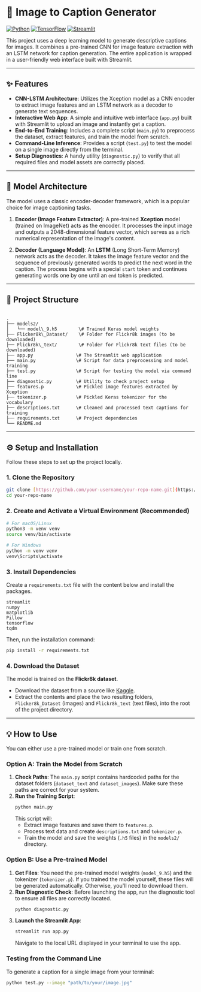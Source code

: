 
# 📸 Image to Caption Generator

[![Python](https://img.shields.io/badge/Python-3.7%2B-blue?style=for-the-badge&logo=python)](https://www.python.org/)
[![TensorFlow](https://img.shields.io/badge/TensorFlow-2.x-orange?style=for-the-badge&logo=tensorflow)](https://www.tensorflow.org/)
[![Streamlit](https://img.shields.io/badge/Streamlit-1.x-red?style=for-the-badge&logo=streamlit)](https://streamlit.io/)

This project uses a deep learning model to generate descriptive captions for images. It combines a pre-trained CNN for image feature extraction with an LSTM network for caption generation. The entire application is wrapped in a user-friendly web interface built with Streamlit.

---

## ✨ Features

* **CNN-LSTM Architecture**: Utilizes the Xception model as a CNN encoder to extract image features and an LSTM network as a decoder to generate text sequences.
* **Interactive Web App**: A simple and intuitive web interface (`app.py`) built with Streamlit to upload an image and instantly get a caption.
* **End-to-End Training**: Includes a complete script (`main.py`) to preprocess the dataset, extract features, and train the model from scratch.
* **Command-Line Inference**: Provides a script (`test.py`) to test the model on a single image directly from the terminal.
* **Setup Diagnostics**: A handy utility (`diagnostic.py`) to verify that all required files and model assets are correctly placed.

---

## 🔧 Model Architecture

The model uses a classic encoder-decoder framework, which is a popular choice for image captioning tasks.

1.  **Encoder (Image Feature Extractor)**: A pre-trained **Xception** model (trained on ImageNet) acts as the encoder. It processes the input image and outputs a 2048-dimensional feature vector, which serves as a rich numerical representation of the image's content.

2.  **Decoder (Language Model)**: An **LSTM** (Long Short-Term Memory) network acts as the decoder. It takes the image feature vector and the sequence of previously generated words to predict the next word in the caption. The process begins with a special `start` token and continues generating words one by one until an `end` token is predicted.


---

## 📂 Project Structure

```

.
├── models2/
│   └── model\_9.h5        \# Trained Keras model weights
├── Flicker8k\_Dataset/    \# Folder for Flickr8k images (to be downloaded)
├── Flickr8k\_text/        \# Folder for Flickr8k text files (to be downloaded)
├── app.py                \# The Streamlit web application
├── main.py               \# Script for data preprocessing and model training
├── test.py               \# Script for testing the model via command line
├── diagnostic.py         \# Utility to check project setup
├── features.p            \# Pickled image features extracted by Xception
├── tokenizer.p           \# Pickled Keras tokenizer for the vocabulary
├── descriptions.txt      \# Cleaned and processed text captions for training
├── requirements.txt      \# Project dependencies
└── README.md

````

---

## ⚙️ Setup and Installation

Follow these steps to set up the project locally.

### 1. Clone the Repository

```bash
git clone [https://github.com/your-username/your-repo-name.git](https://github.com/your-username/your-repo-name.git)
cd your-repo-name
````

### 2\. Create and Activate a Virtual Environment (Recommended)

```bash
# For macOS/Linux
python3 -m venv venv
source venv/bin/activate

# For Windows
python -m venv venv
venv\Scripts\activate
```

### 3\. Install Dependencies

Create a `requirements.txt` file with the content below and install the packages.

```
streamlit
numpy
matplotlib
Pillow
tensorflow
tqdm
```

Then, run the installation command:

```bash
pip install -r requirements.txt
```

### 4\. Download the Dataset

The model is trained on the **Flickr8k dataset**.

  * Download the dataset from a source like [Kaggle](https://www.kaggle.com/datasets/adityajn105/flickr8k).
  * Extract the contents and place the two resulting folders, `Flicker8k_Dataset` (images) and `Flickr8k_text` (text files), into the root of the project directory.

-----

## 💡 How to Use

You can either use a pre-trained model or train one from scratch.

### Option A: Train the Model from Scratch

1.  **Check Paths**: The `main.py` script contains hardcoded paths for the dataset folders (`dataset_text` and `dataset_images`). Make sure these paths are correct for your system.
2.  **Run the Training Script**:
    ```bash
    python main.py
    ```
    This script will:
      * Extract image features and save them to `features.p`.
      * Process text data and create `descriptions.txt` and `tokenizer.p`.
      * Train the model and save the weights (`.h5` files) in the `models2/` directory.

### Option B: Use a Pre-trained Model

1.  **Get Files**: You need the pre-trained model weights (`model_9.h5`) and the tokenizer (`tokenizer.p`). If you trained the model yourself, these files will be generated automatically. Otherwise, you'll need to download them.
2.  **Run Diagnostic Check**: Before launching the app, run the diagnostic tool to ensure all files are correctly located.
    ```bash
    python diagnostic.py
    ```
3.  **Launch the Streamlit App**:
    ```bash
    streamlit run app.py
    ```
    Navigate to the local URL displayed in your terminal to use the app.

### Testing from the Command Line

To generate a caption for a single image from your terminal:

```bash
python test.py --image "path/to/your/image.jpg"
```

